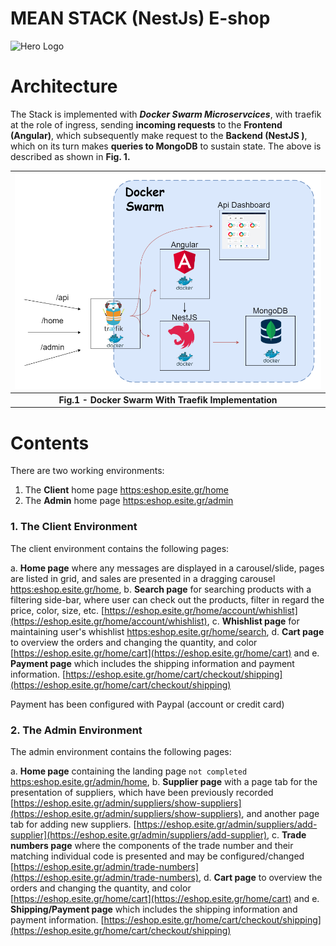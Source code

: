 # MEAN STACK (NestJs) E-shop

<img src="./img/hero.jpg" alt="Hero Logo" height="350">

# Architecture

The Stack is implemented with **_Docker Swarm Microservcices_**, with traefik at the role of ingress, sending **incoming requests** to the **Frontend (Angular)**, which subsequently make request to the **Backend (NestJS )**, which on its turn makes **queries to MongoDB** to sustain state. The above is described as shown in **Fig. 1.**

|     ![traefik eshop](/img\traefik_eshop.drawio.png)     |
| :-----------------------------------------------------: |
| <b>Fig.1 - Docker Swarm With Traefik Implementation</b> |

# Contents

There are two working environments:

1. The **Client** home page [https:eshop.esite.gr/home](https:eshop.esite.gr/home)
2. The **Admin** home page [https:eshop.esite.gr/admin](https:eshop.esite.gr/admin)

### 1. The Client Environment

The client environment contains the following pages:

a. **Home page** where any messages are displayed in a carousel/slide, pages are listed in grid, and sales are presented in a dragging carousel [https:eshop.esite.gr/home](https:eshop.esite.gr/home),
b. **Search page** for searching products with a filtering side-bar, where user can check out the products, filter in regard the price, color, size, etc. [https://eshop.esite.gr/home/account/whishlist](https://eshop.esite.gr/home/account/whishlist),
c. **Whishlist page** for maintaining user's whishlist [https:eshop.esite.gr/home/search](https:eshop.esite.gr/home/search),
d. **Cart page** to overview the orders and changing the quantity, and color [https://eshop.esite.gr/home/cart](https://eshop.esite.gr/home/cart) and
e. **Payment page** which includes the shipping information and payment information. [https://eshop.esite.gr/home/cart/checkout/shipping](https://eshop.esite.gr/home/cart/checkout/shipping)

Payment has been configured with Paypal (account or credit card)

### 2. The Admin Environment

The admin environment contains the following pages:

a. **Home page** containing the landing page `not completed` [https:eshop.esite.gr/admin/home](https:eshop.esite.gr/admin/home),
b. **Supplier page** with a page tab for the presentation of suppliers, which have been previously recorded [https://eshop.esite.gr/admin/suppliers/show-suppliers](https://eshop.esite.gr/admin/suppliers/show-suppliers), and another page tab for adding new suppliers. [https://eshop.esite.gr/admin/suppliers/add-supplier](https://eshop.esite.gr/admin/suppliers/add-supplier),
c. **Trade numbers page** where the components of the trade number and their matching individual code is presented and may be configured/changed [https://eshop.esite.gr/admin/trade-numbers](https://eshop.esite.gr/admin/trade-numbers),
d. **Cart page** to overview the orders and changing the quantity, and color [https://eshop.esite.gr/home/cart](https://eshop.esite.gr/home/cart) and
e. **Shipping/Payment page** which includes the shipping information and payment information. [https://eshop.esite.gr/home/cart/checkout/shipping](https://eshop.esite.gr/home/cart/checkout/shipping)
